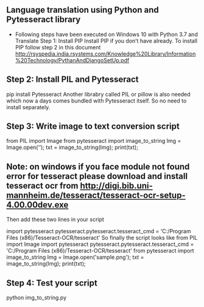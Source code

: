 ## Language translation using Python and Pytesseract library
* Following steps have been executed on Windows 10 with Python 3.7 and Translate
Step 1: Install PIP
Install PIP if you don’t have already. To install PIP follow step 2 in this document
http://rsyspedia.india.rsystems.com/Knowledge%20Library/Information%20Technology/PythanAndDjangoSetUp.pdf

## Step 2: Install PIL and Pytesseract
pip install Pytesseract
Another librabry called PIL or pillow is also needed which now a days comes bundled with Pytesseract itself. So no need to install separately. 

## Step 3: Write image to text conversion script
from PIL import Image
from pytesseract import image_to_string
Img = Image.open(‘<image path here>’); 
txt = image_to_string(Img);
print(txt);

## Note: on windows if you face module not found error for tesseract please download and install tesseract ocr from http://digi.bib.uni-mannheim.de/tesseract/tesseract-ocr-setup-4.00.00dev.exe
Then add these two lines in your script

import pytesseract
pytesseract.pytesseract.tesseract_cmd = 'C:/Program Files (x86)/Tesseract-OCR/tesseract' 
So finally the script looks like
from PIL import Image
import pytesseract
pytesseract.pytesseract.tesseract_cmd = 'C:/Program Files (x86)/Tesseract-OCR/tesseract'
from pytesseract import image_to_string
Img = Image.open('sample.png'); 
txt = image_to_string(Img);
print(txt);

## Step 4: Test your script
python img_to_string.py



